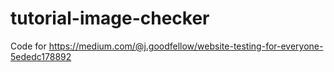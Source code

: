 # tutorial-image-checker

Code for https://medium.com/@j.goodfellow/website-testing-for-everyone-5ededc178892
